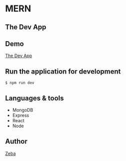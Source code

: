 # MERN
## The Dev App

## Demo
 [The Dev App](https://www.thedevapp.com)


## Run the application for development
`$ npm run dev`

## Languages & tools
 * MongoDB
 * Express
 * React
 * Node

## Author

[Zeba](https://github.com/zeba-tahreen)


